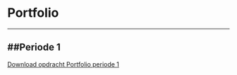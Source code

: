 # Portfolio

---
##Periode 1
---
<a href="https://elo.kw1c.nl/CMS/Studie/811%20ICT-Academie/811%20VakkenInhoud/%5BB.14%20HTM%5D%20HTMLCSS/Productie/02.%20Opdrachten/Portfolio/Portfolio%20periode%201.pdf" target="_blank">Download opdracht Portfolio periode 1</a>